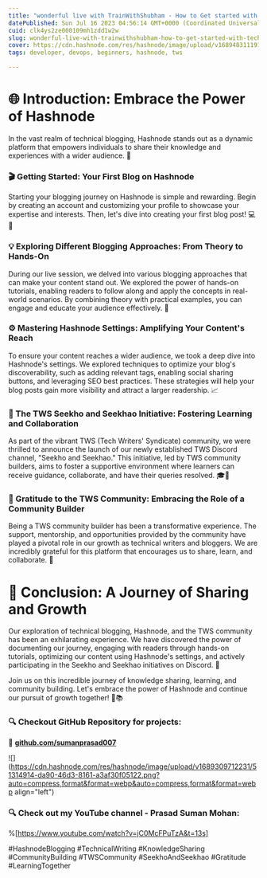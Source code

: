 ```yaml
---
title: "wonderful live with TrainWithShubham - How to Get started with Technical Blogging with hands tips"
datePublished: Sun Jul 16 2023 04:56:14 GMT+0000 (Coordinated Universal Time)
cuid: clk4ys2ze000109mh1zdd1w2w
slug: wonderful-live-with-trainwithshubham-how-to-get-started-with-technical-blogging-with-hands-tips
cover: https://cdn.hashnode.com/res/hashnode/image/upload/v1689483111918/4ab0d997-55e4-452e-9f6c-614b4b0f1cfa.jpeg
tags: developer, devops, beginners, hashnode, tws

---
```


# 🌐 Introduction: Embrace the Power of Hashnode

In the vast realm of technical blogging, Hashnode stands out as a dynamic platform that empowers individuals to share their knowledge and experiences with a wider audience. 🙌

### 🎬 Getting Started: Your First Blog on Hashnode

Starting your blogging journey on Hashnode is simple and rewarding. Begin by creating an account and customizing your profile to showcase your expertise and interests. Then, let's dive into creating your first blog post! 💻📝

### 💡 Exploring Different Blogging Approaches: From Theory to Hands-On

During our live session, we delved into various blogging approaches that can make your content stand out. We explored the power of hands-on tutorials, enabling readers to follow along and apply the concepts in real-world scenarios. By combining theory with practical examples, you can engage and educate your audience effectively. 🚀

### ⚙️ Mastering Hashnode Settings: Amplifying Your Content's Reach

To ensure your content reaches a wider audience, we took a deep dive into Hashnode's settings. We explored techniques to optimize your blog's discoverability, such as adding relevant tags, enabling social sharing buttons, and leveraging SEO best practices. These strategies will help your blog posts gain more visibility and attract a larger readership. 📈

### 💬 The TWS Seekho and Seekhao Initiative: Fostering Learning and Collaboration

As part of the vibrant TWS (Tech Writers' Syndicate) community, we were thrilled to announce the launch of our newly established TWS Discord channel, "Seekho and Seekhao." This initiative, led by TWS community builders, aims to foster a supportive environment where learners can receive guidance, collaborate, and have their queries resolved. 🎓🤝

### 🌟 Gratitude to the TWS Community: Embracing the Role of a Community Builder

Being a TWS community builder has been a transformative experience. The support, mentorship, and opportunities provided by the community have played a pivotal role in our growth as technical writers and bloggers. We are incredibly grateful for this platform that encourages us to share, learn, and collaborate. 💙

# 🔗 Conclusion: A Journey of Sharing and Growth

Our exploration of technical blogging, Hashnode, and the TWS community has been an exhilarating experience. We have discovered the power of documenting our journey, engaging with readers through hands-on tutorials, optimizing our content using Hashnode's settings, and actively participating in the Seekho and Seekhao initiatives on Discord. 🌟

Join us on this incredible journey of knowledge sharing, learning, and community building. Let's embrace the power of Hashnode and continue our pursuit of growth together! 🚀📚

### **🔍 Checkout GitHub Repository for projects:**

**🔗** [**github.com/sumanprasad007**](http://github.com/sumanprasad007)

![](https://cdn.hashnode.com/res/hashnode/image/upload/v1689309712231/51314914-da90-46d3-8161-a3af30f05122.png?auto=compress,format&format=webp&auto=compress,format&format=webp align="left")

### **🔍 Check out my YouTube channel - Prasad Suman Mohan:**

%[https://www.youtube.com/watch?v=jC0McFPuTzA&t=13s] 

#HashnodeBlogging #TechnicalWriting #KnowledgeSharing #CommunityBuilding #TWSCommunity #SeekhoAndSeekhao #Gratitude #LearningTogether